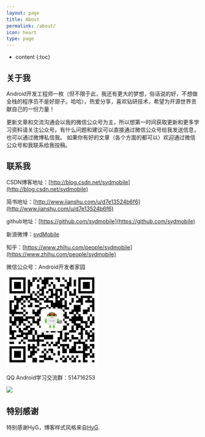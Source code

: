 ```yaml
---
layout: page
title: About
permalink: /about/
icon: heart
type: page
---
```


* content
{:toc}

## 关于我   


Android开发工程师一枚（但不限于此，我还有更大的梦想，俗话说的好，不想做全栈的程序员不是好厨子。哈哈），热爱分享，喜欢钻研技术，希望为开源世界贡献自己的一份力量！ 

更新文章和交流沟通会以我的微信公众号为主，所以想第一时间获取更新和更多学习资料请关注公众号。有什么问题和建议可以直接通过微信公众号给我发送信息，也可以通过微博私信我。
如果你有好的文章（各个方面的都可以）欢迎通过微信公众号和我联系给我投稿。


## 联系我   

CSDN博客地址：[http://blog.csdn.net/sydmobile](http://blog.csdn.net/sydmobile)

简书地址：[http://www.jianshu.com/u/d7e13524b6f6](http://www.jianshu.com/u/d7e13524b6f6)

github地址：[https://github.com/sydmobile](https://github.com/sydmobile)

新浪微博：[sydMobile](http://weibo.com/u/3203404245?refer_flag=1001030101_&is_all=1)

知乎：[https://www.zhihu.com/people/sydmobile](https://www.zhihu.com/people/sydmobile)

微信公众号：Android开发者家园 

![扫一扫关注微信公众号，获取更多干货和资源](https://raw.githubusercontent.com/sydmobile/sydmobile.github.io/master/pic/myqr.png) 

QQ Android学习交流群：514716253    

![](http://upload-images.jianshu.io/upload_images/6737388-1a7c281d4e75fc4c?imageMogr2/auto-orient/strip%7CimageView2/2/w/1240)

## 特别感谢  
特别感谢HyG，博客样式风格来自[HyG](https://github.com/Gaohaoyang/gaohaoyang.github.io).


